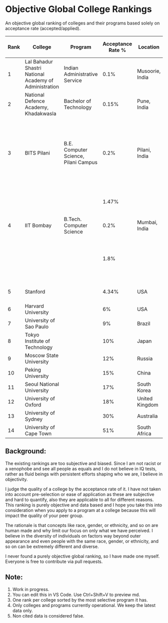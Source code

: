 # Objective Global College Rankings
An objective global ranking of colleges and their programs based solely on acceptance rate (accepted/applied).

| Rank | College | Program | Acceptance Rate % | Location | Year of data | Citations | Notes |
|----------|----------|----------|----------|----------|----------|----------|----------|
| 1  | Lal Bahadur Shastri National Academy of Administration | Indian Administrative Service | 0.1% | Musoorie, India | 2019 | https://byjus.com/free-ias-prep/upsc-exam-success-rate-statistics-to-crack-the-exam-easily/ | Leads to a direct government job |
| 2  | National Defence Academy, Khadakwasla | Bachelor of Technology | 0.15% | Pune, India  |  | https://byjusexamprep.com/nda-exam/nda-vs-iit | Leads to a direct government job |
| 3  | BITS Pilani | B.E. Computer Science, Pilani Campus | 0.2% | Pilani, India |  | PLACEHOLDER | Admission only on pure objective merit on MCQ test. No affirmative action or special seats. | 
|   |  |  | 1.47% |  | 2012 | https://www.businessinsider.in/tech/inside-the-worlds-most-exclusive-university-where-the-acceptance-rate-is-just-1-5/articleshow/59164594.cms | |
| 4  | IIT Bombay | B.Tech. Computer Science | 0.2% | Mumbai, India | 2023 | https://iitnotablealumni.com/indian-institute-of-technology-acceptance-rate/ | Unofficial figure |
|   |  |  | 1.8% |  | 2023 | https://iitnotablealumni.com/indian-institute-of-technology-acceptance-rate/ | The B.Tech. Computer science program is likely to be the most selective |
| 5  | Stanford |  | 4.34% | USA | 2023 | https://stanforddaily.com/2019/12/17/stanford-admit-rate-falls-to-record-low-4-34-for-class-of-2023/ | |
| 6  | Harvard University |  | 6% | USA |  | https://www.oedb.org/rankings/acceptance-rate/ | |
| 7  | University of Sao Paulo |  | 9%  | Brazil |  | https://edurank.org/geo/br/ | |
| 8  | Tokyo Institute of Technology |  | 10% | Japan |  | https://globalscholarships.com/universities-in-japan-lowest-acceptance-rates/ | |
| 9  | Moscow State University |  | 12% | Russia |  | https://edurank.org/geo/ru/ | |
| 10  | Peking University |  | 15% | China |  | https://www.istudy-china.com/10-china-universities-with-lowest-acceptance-rates/ | |
| 11  | Seoul National University |  | 17% | South Korea |  | https://edurank.org/geo/kr/ | |
| 12 | University of Oxford |  | 18% | United Kingdom |  | https://edurank.org/geo/eu/ | |
| 13 | University of Sydney |  | 30% | Australia |  | https://globalscholarships.com/universities-in-australia-lowest-acceptance-rates/ | |
| 14 | University of Cape Town |  | 51% | South Africa |  | https://careerkarma.com/blog/best-universities-in-africa/ | |

## Background:

The existing rankings are too subjective and biased. Since I am not racist or a xenophobe and see all people as equals and I do not believe in IQ tests, rather as fluid beings with persistent efforts shaping who we are, I believe in objectivity. 

I judge the quality of a college by the acceptance rate of it. I have not taken into account pre-selection or ease of application as these are subjective and hard to quantify, also they are applicable to all for different reasons. This ranking is purely objective and data based and I hope you take this into consideration when you apply to a program at a college because this will impact the quality of your peer group.

The rationale is that concepts like race, gender, or ethnicity, and so on are human made and why limit our focus on only what we have perceived. I believe in the diversity of individuals on factors way beyond outer appearance and even people with the same race, gender, or ethnicity, and so on can be extremely different and diverse.

I never found a purely objective global ranking, so I have made one myself. Everyone is free to contribute via pull requests.


## Note: 
1. Work in progress.
2. You can edit this in VS Code. Use Ctrl+Shift+V to preview md.
3. One rank per college sorted by the most selective program it has.
4. Only colleges and programs currently operational. We keep the latest data only.
5. Non cited data is considered false.


